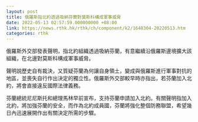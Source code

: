 ```yaml
---
layout: post
title: 俄羅斯指北約透過吸納芬蘭對莫斯科構成軍事威脅
date: 2022-05-13 02:57:59.000000000 +08:00
link: https://news.rthk.hk/rthk/ch/component/k2/1648304-20220513.htm
categories: rthk
---
```


俄羅斯外交部發表聲明，指北約組織透過吸納芬蘭，有意繼續沿俄羅斯邊境擴大該組織，在北邊對莫斯科構成軍事威脅。

聲明說歷史自有裁決，又質疑芬蘭為何讓自身領土，變成與俄羅斯進行軍事對抗的地區，並喪失自行作出決定的獨立性。俄羅斯外交部較早時亦指出，若芬蘭加入北約，將會直接違反國際法律義務。

芬蘭總統尼尼斯托和總理馬林早前宣布，支持芬蘭申請加入北約。有關聲明指加入北約，將加強芬蘭的安全，而作為北約成員國，芬蘭將強化整個防務聯盟，希望幾日內迅速展開作出有關決定所需的步驟。
